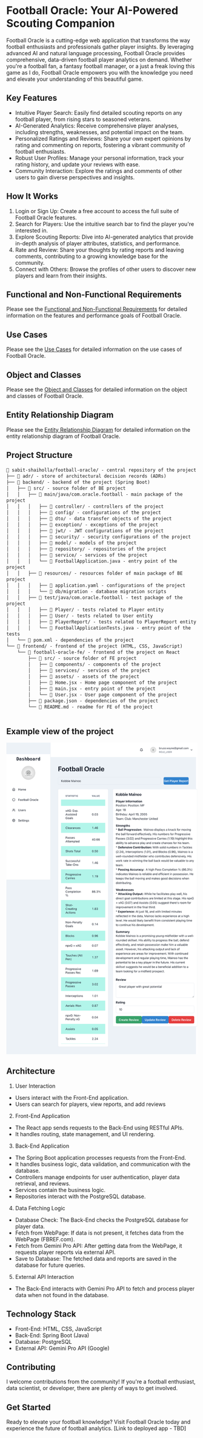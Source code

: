 # Football Oracle: Your AI-Powered Scouting Companion

Football Oracle is a cutting-edge web application that transforms the way football enthusiasts and professionals gather player insights. By leveraging advanced AI and natural language processing, Football Oracle provides comprehensive, data-driven football player analytics on demand.  Whether you're a football fan, a fantasy football manager, or a just a freak loving this game as I do, Football Oracle empowers you with the knowledge you need and elevate your understanding of this beautiful game.

## Key Features

* Intuitive Player Search: Easily find detailed scouting reports on any football player, from rising stars to seasoned veterans.
* AI-Generated Analytics: Receive comprehensive player analyses, including strengths, weaknesses, and potential impact on the team.
* Personalized Ratings and Reviews: Share your own expert opinions by rating and commenting on reports, fostering a vibrant community of football enthusiasts.
* Robust User Profiles: Manage your personal information, track your rating history, and update your reviews with ease.
* Community Interaction: Explore the ratings and comments of other users to gain diverse perspectives and insights.

## How It Works

1. Login or Sign Up: Create a free account to access the full suite of Football Oracle features.
2. Search for Players: Use the intuitive search bar to find the player you're interested in.
3. Explore Scouting Reports: Dive into AI-generated analytics that provide in-depth analysis of player attributes, statistics, and performance.
4. Rate and Review: Share your thoughts by rating reports and leaving comments, contributing to a growing knowledge base for the community.
5. Connect with Others: Browse the profiles of other users to discover new players and learn from their insights.

## Functional and Non-Functional Requirements
Please see the [Functional and Non-Functional Requirements](adr/FR_and_NFR_list.md) for detailed information on the features and performance goals of Football Oracle.

## Use Cases
Please see the [Use Cases](adr/use_cases.md) for detailed information on the use cases of Football Oracle.

## Object and Classes
Please see the [Object and Classes](adr/object_and_classes.md) for detailed information on the object and classes of Football Oracle.

## Entity Relationship Diagram
Please see the [Entity Relationship Diagram](adr/ER_diagram.puml) for detailed information on the entity relationship diagram of Football Oracle.

## Project Structure

```
📂 sabit-shaiholla/football-oracle/ - central repository of the project
├── 📂 adr/ - store of architectural decision records (ADRs)
├── 📂 backend/ - backend of the project (Spring Boot)
│   ├── 📂 src/ - source folder of BE project
│   │   ├── 📂 main/java/com.oracle.football - main package of the project
│   │   │   ├── 📂 controller/ - controllers of the project
│   │   │   ├── 📂 config/ - configurations of the project
│   │   │   ├── 📂 dto/ - data transfer objects of the project
│   │   │   ├── 📂 exception/ - exceptions of the project
│   │   │   ├── 📂 jwt/ - JWT configurations of the project
│   │   │   ├── 📂 security/ - security configurations of the project
│   │   │   ├── 📂 model/ - models of the project
│   │   │   ├── 📂 repository/ - repositories of the project
│   │   │   ├── 📂 service/ - services of the project
│   │   │   └── 📂 FootballApplication.java - entry point of the project
│   │   ├── 📂 resources/ - resources folder of main package of BE project
│   │   │   ├── 📂 application.yaml - configurations of the project
│   │   │   └── 📂 db/migration - database migration scripts
│   │   ├── 📂 test/java/com.oracle.football - test package of the project
│   │   │   ├── 📂 Player/ - tests related to Player entity
│   │   │   ├── 📂 User/ - tests related to User entity
│   │   │   ├── 📂 PlayerReport/ - tests related to PlayerReport entity
│   │   │   └── 📂 FootballApplicationTests.java - entry point of the tests
│   └── 📂 pom.xml - dependencies of the project
└── 📂 frontend/ - frontend of the project (HTML, CSS, JavaScript)
    └── 📂 football-oracle-fe/ - frontend of the project on React
        ├── 📂 src/ - source folder of FE project
        │   ├── 📂 components/ - components of the project
        │   ├── 📂 services/ - services of the project
        │   ├── 📂 assets/ - assets of the project
        │   ├── 📂 Home.jsx - Home page component of the project
        │   ├── 📂 main.jsx - entry point of the project
        │   └── 📂 User.jsx - User page component of the project
        ├── 📂 package.json - dependencies of the project
        └── 📂 README.md - readme for FE of the project
    
```

## Example view of the project
![Example view of the project](.github/images/site_example.png)

## Architecture

1. User Interaction
* Users interact with the Front-End application.
* Users can search for players, view reports, and add reviews
2. Front-End Application
* The React app sends requests to the Back-End using RESTful APIs.
* It handles routing, state management, and UI rendering. 
3. Back-End Application
* The Spring Boot application processes requests from the Front-End.
* It handles business logic, data validation, and communication with the database.
* Controllers manage endpoints for user authentication, player data retrieval, and reviews.
* Services contain the business logic.
* Repositories interact with the PostgreSQL database.
4. Data Fetching Logic
* Database Check: The Back-End checks the PostgreSQL database for player data.
* Fetch from WebPage: If data is not present, it fetches data from the WebPage (FBREF.com).
* Fetch from Gemini Pro API: After getting data from the WebPage, it requests player reports via external API. 
* Save to Database: The fetched data and reports are saved in the database for future queries.
5. External API Interaction
* The Back-End interacts with Gemini Pro API to fetch and process player data when not found in the database.

## Technology Stack

* Front-End: HTML, CSS, JavaScript
* Back-End: Spring Boot (Java)
* Database: PostgreSQL
* External API: Gemini Pro API (Google)

## Contributing
I welcome contributions from the community! If you're a football enthusiast, data scientist, or developer, there are plenty of ways to get involved.

## Get Started

Ready to elevate your football knowledge? Visit Football Oracle today and experience the future of football analytics.
[Link to deployed app - TBD]

